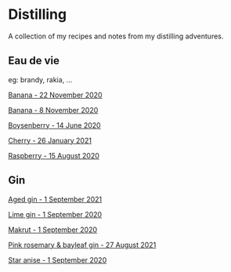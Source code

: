 # Distilling

A collection of my recipes and notes from my distilling adventures.

## Eau de vie

eg: brandy, rakia, ...

[Banana - 22 November 2020](https://github.com/riencroonenborghs/distilling/blob/master/recipes/eau%20de%20vie/22.11.2020%20-%20banana.md)

[Banana - 8 November 2020](https://github.com/riencroonenborghs/distilling/blob/master/recipes/eau%20de%20vie/08.11.2020%20-%20banana.md)

[Boysenberry - 14 June 2020](https://github.com/riencroonenborghs/distilling/blob/master/recipes/eau%20de%20vie/14.06.2020%20-%20boysenberry.md)

[Cherry - 26 January 2021](https://github.com/riencroonenborghs/distilling/blob/master/recipes/eau%20de%20vie/26.01.2021%20-%20cherry.md)

[Raspberry - 15 August 2020](https://github.com/riencroonenborghs/distilling/blob/master/recipes/eau%20de%20vie/15.08.2020%20-%20raspberry.md)

## Gin

[Aged gin - 1 September 2021](https://github.com/riencroonenborghs/distilling/blob/master/recipes/gin/01.09.2021%20-%20aged.md)

[Lime gin - 1 September 2020](https://github.com/riencroonenborghs/distilling/blob/master/recipes/gin/01.09.2020%20-%20lime.md)

[Makrut - 1 September 2020](https://github.com/riencroonenborghs/distilling/blob/master/recipes/gin/01.09.2020%20-%20makrut.md)

[Pink rosemary & bayleaf gin - 27 August 2021](https://github.com/riencroonenborghs/distilling/blob/master/recipes/gin/27.08.2021%20-%20pink%20rosemary%20%26%20bayleaf.md)

[Star anise - 1 September 2020](https://github.com/riencroonenborghs/distilling/blob/master/recipes/gin/01.09.2020%20-%20star%20anise.md)